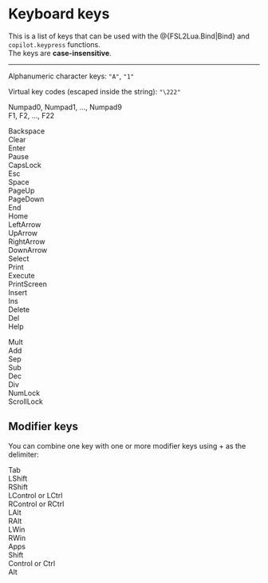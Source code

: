 # Keyboard keys

This is a list of keys that can be used with the @{FSL2Lua.Bind|Bind} and `copilot.keypress` functions.<br> The keys are **case-insensitive**.

---

Alphanumeric character keys: `"A"`, `"1"`

Virtual key codes (escaped inside the string): `"\222"`  

Numpad0, Numpad1, ..., Numpad9    
F1, F2, ..., F22  

Backspace  
Clear      
Enter      
Pause       
CapsLock   
Esc       
Space      
PageUp    
PageDown  
End       
Home       
LeftArrow   
UpArrow    
RightArrow   
DownArrow  
Select    
Print      
Execute    
PrintScreen  
Insert     
Ins      
Delete    
Del        
Help   

Mult    
Add     
Sep      
Sub  
Dec  
Div   
NumLock  
ScrollLock 

## Modifier keys

You can combine one key with one or more modifier keys using + as the delimiter:

Tab   
LShift   
RShift    
LControl or LCtrl   
RControl or RCtrl  
LAlt    
RAlt     
LWin    
RWin  
Apps     
Shift    
Control or Ctrl  
Alt   